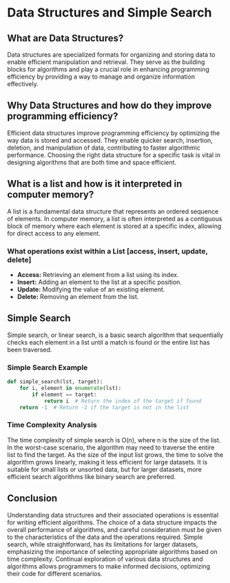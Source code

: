 # Data Structures and Simple Search

## What are Data Structures?

Data structures are specialized formats for organizing and storing data to enable efficient manipulation and retrieval. They serve as the building blocks for algorithms and play a crucial role in enhancing programming efficiency by providing a way to manage and organize information effectively.

## Why Data Structures and how do they improve programming efficiency?

Efficient data structures improve programming efficiency by optimizing the way data is stored and accessed. They enable quicker search, insertion, deletion, and manipulation of data, contributing to faster algorithmic performance. Choosing the right data structure for a specific task is vital in designing algorithms that are both time and space efficient.

## What is a list and how is it interpreted in computer memory?

A list is a fundamental data structure that represents an ordered sequence of elements. In computer memory, a list is often interpreted as a contiguous block of memory where each element is stored at a specific index, allowing for direct access to any element.

### What operations exist within a List [access, insert, update, delete]

- **Access:** Retrieving an element from a list using its index.
- **Insert:** Adding an element to the list at a specific position.
- **Update:** Modifying the value of an existing element.
- **Delete:** Removing an element from the list.

## Simple Search

Simple search, or linear search, is a basic search algorithm that sequentially checks each element in a list until a match is found or the entire list has been traversed.

### Simple Search Example

```python
def simple_search(lst, target):
    for i, element in enumerate(lst):
        if element == target:
            return i  # Return the index of the target if found
    return -1  # Return -1 if the target is not in the list
```

### Time Complexity Analysis

The time complexity of simple search is O(n), where n is the size of the list. In the worst-case scenario, the algorithm may need to traverse the entire list to find the target. As the size of the input list grows, the time to solve the algorithm grows linearly, making it less efficient for large datasets. It is suitable for small lists or unsorted data, but for larger datasets, more efficient search algorithms like binary search are preferred.

## Conclusion

Understanding data structures and their associated operations is essential for writing efficient algorithms. The choice of a data structure impacts the overall performance of algorithms, and careful consideration must be given to the characteristics of the data and the operations required. Simple search, while straightforward, has its limitations for larger datasets, emphasizing the importance of selecting appropriate algorithms based on time complexity. Continual exploration of various data structures and algorithms allows programmers to make informed decisions, optimizing their code for different scenarios.
